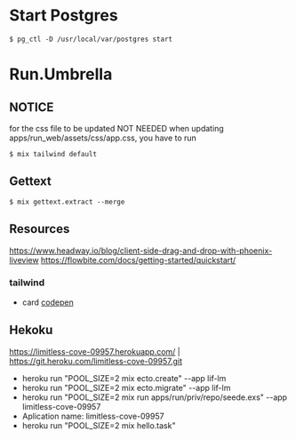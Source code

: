 # Start Postgres
```
$ pg_ctl -D /usr/local/var/postgres start
```
# Run.Umbrella

## NOTICE
for the css file to be updated NOT NEEDED
when updating apps/run_web/assets/css/app.css, you have to run 
 ``` 
 $ mix tailwind default 
```
## Gettext
```
$ mix gettext.extract --merge
```

## Resources
https://www.headway.io/blog/client-side-drag-and-drop-with-phoenix-liveview
https://flowbite.com/docs/getting-started/quickstart/


### tailwind
- card [codepen](https://codepen.io/handplant/pen/MWWaYNw?editors=1000)

## Hekoku
https://limitless-cove-09957.herokuapp.com/ | https://git.heroku.com/limitless-cove-09957.git

- heroku run "POOL_SIZE=2 mix ecto.create" --app lif-lm
- heroku run "POOL_SIZE=2 mix ecto.migrate" --app lif-lm
- heroku run "POOL_SIZE=2 mix run apps/run/priv/repo/seede.exs" --app limitless-cove-09957
- Aplication name: limitless-cove-09957
- heroku run "POOL_SIZE=2 mix hello.task"

